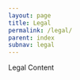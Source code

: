 ```yaml
---
layout: page
title: Legal
permalink: /legal/
parent: index
subnav: legal
---
```



<section class="p-b-md">
	<p class="lead">Legal Content </p>
</section>

